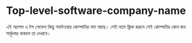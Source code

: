 # Top-level-software-company-name
এই অ্যাপস এ টপ লেভেল কিছু সফটওয়ার কোম্পানির নাম আছে। সেই নামে ক্লিক করলে সেই কোম্পানির কোন জব সার্কুলার থাকলে তা দেখাবে। 
